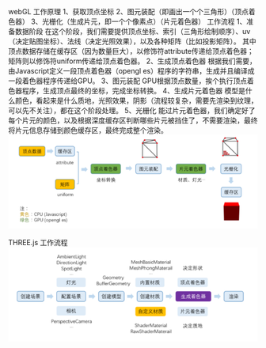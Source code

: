 webGL 工作原理
1、获取顶点坐标
2、图元装配（即画出一个个三角形）（顶点着色器）
3、光栅化（生成片元，即一个个像素点）（片元着色器）
工作流程
1、准备数据阶段
在这个阶段，我们需要提供顶点坐标、索引（三角形绘制顺序）、uv（决定贴图坐标）、法线（决定光照效果），以及各种矩阵（比如投影矩阵）。
其中顶点数据存储在缓存区（因为数量巨大），以修饰符attribute传递给顶点着色器；
矩阵则以修饰符uniform传递给顶点着色器。
2、生成顶点着色器
根据我们需要，由Javascript定义一段顶点着色器（opengl es）程序的字符串，生成并且编译成一段着色器程序传递给GPU。
3、图元装配
GPU根据顶点数量，挨个执行顶点着色器程序，生成顶点最终的坐标，完成坐标转换。
4、生成片元着色器
模型是什么颜色，看起来是什么质地，光照效果，阴影（流程较复杂，需要先渲染到纹理，可以先不关注），都在这个阶段处理。
5、光栅化
能过片元着色器，我们确定好了每个片元的颜色，以及根据深度缓存区判断哪些片元被挡住了，不需要渲染，最终将片元信息存储到颜色缓存区，最终完成整个渲染。
<img src='./webgl_working.PNG' />

THREE.js
工作流程
<img src='./THREE_working.PNG' />